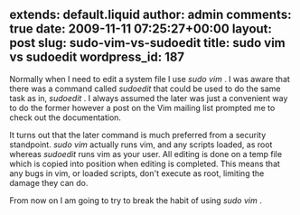 extends: default.liquid
author: admin
comments: true
date: 2009-11-11 07:25:27+00:00
layout: post
slug: sudo-vim-vs-sudoedit
title: sudo vim vs sudoedit
wordpress_id: 187
---

Normally when I need to edit a system file I use _sudo vim <filename>_. I was aware that there was a command called _sudoedit_ that could be used to do the same task as in, _sudoedit <filename>_. I always assumed the later was just a convenient way to do the former however a post on the Vim mailing list prompted me to check out the documentation.

It turns out that the later command is much preferred from a security standpoint. _sudo vim <filename>_ actually runs vim, and any scripts loaded, as root whereas _sudoedit <filename>_ runs vim as your user. All editing is done on a temp file which is copied into position when editing is completed. This means that any bugs in vim, or loaded scripts, don't execute as root, limiting the damage they can do.

From now on I am going to try to break the habit of using _sudo vim <filename>_.
